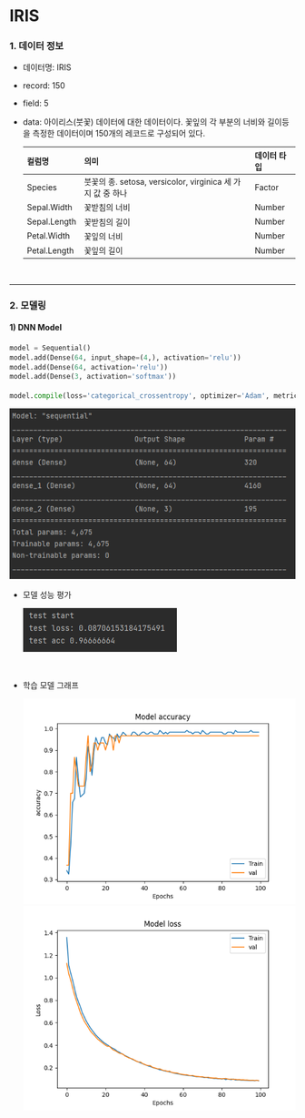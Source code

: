 # IRIS

### 1. 데이터 정보

- 데이터명: IRIS

- record: 150

- field: 5

- data: 아이리스(붓꽃) 데이터에 대한 데이터이다. 꽃잎의 각 부분의 너비와 길이등을 측정한 데이터이며 150개의 레코드로 구성되어 있다.

  | 컬럼명       | 의미                                                        | 데이터 타입 |
  | ------------ | ----------------------------------------------------------- | ----------- |
  | Species      | 붓꽃의 종. setosa, versicolor, virginica 세 가지 값 중 하나 | Factor      |
  | Sepal.Width  | 꽃받침의 너비                                               | Number      |
  | Sepal.Length | 꽃받침의 길이                                               | Number      |
  | Petal.Width  | 꽃잎의 너비                                                 | Number      |
  | Petal.Length | 꽃잎의 길이                                                 | Number      |

<br>

---

### 2. 모델링

#### 1) DNN Model

```python
model = Sequential()
model.add(Dense(64, input_shape=(4,), activation='relu'))
model.add(Dense(64, activation='relu'))
model.add(Dense(3, activation='softmax'))

model.compile(loss='categorical_crossentropy', optimizer='Adam', metrics=['accuracy']) 
```

<img src = "https://github.com/sanga327/KSA/blob/main/Module06. 딥러닝 심화/Image/image-20210530164846083.png">

<br>

- 모델 성능 평가

  <img src = "https://github.com/sanga327/KSA/blob/main/Module06. 딥러닝 심화/Image/iris_dnn_test.png">

<br>

- 학습 모델 그래프

  <img src = "https://github.com/sanga327/KSA/blob/main/Module06. 딥러닝 심화/Image/iris_dnn_acc.png">

  <img src = "https://github.com/sanga327/KSA/blob/main/Module06. 딥러닝 심화/Image/iris_dnn_loss.png">